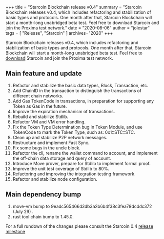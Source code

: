 +++
title = "Starcoin Blockchain release v0.4"
summary = "Starcoin Blockchain releases v0.4, which includes refactoring and stabilization of basic types and protocols. One month after that, Starcoin Blockchain will start a month-long unabridged beta test. Feel free to download Starcoin and join the Proxima test network."
date = "2020-08-06"
author = "jolestar"
tags = [
    "Release",
    "Starcoin"
]
archives="2020"
+++

Starcoin Blockchain releases v0.4, which includes refactoring and stabilization of basic types and protocols. One month after that, Starcoin Blockchain will start a month-long unabridged beta test. Feel free to [download](https://github.com/starcoinorg/starcoin/releases/) Starcoin and join the Proxima test network.

## Main feature and update

1. Refactor and stabilize the basic data types, Block, Transaction, etc. 
2. Add ChainID in the transaction to distinguish the transactions of different chain networks. 
3. Add Gas TokenCode in transactions, in preparation for supporting any Token as Gas in the future. 
4. Improve the expiration mechanism of transactions. 
5. Rebuild and stabilize Stdlib. 
6. Refactor VM and VM error handling. 
7. Fix the Token Type Determination bug in Token Module, and use TokenCode to mark the Token Type, such as: 0x1::STC::STC. 
8. Clean up and stabilize P2P network messages. 
9. Restructure and implement Fast Sync. 
10. Fix some bugs in the uncle block. 
11. Refactor the cli, rename the wallet command to account, and implement the off-chain data storage and query of account. 
12. Introduce Move prover, prepare for Stdlib to implement formal proof. 
13. Improve the unit test coverage of Stdlib to 80%. 
14. Refactoring and improving the integration testing framework. 
15. Refactor and stabilize node configuration. 

## Main dependency bump

1. move-vm bump to 9eadc565466d3db3a2b6b4f38c3fea78dcddc372 (July 29) .
3. rust tool chain bump to 1.45.0.

For a full rundown of the changes please consult the Starcoin 0.4 [release milestone](https://github.com/starcoinorg/starcoin/milestone/9)
